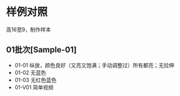 # 样例对照
高16宽9，制作样本

## 01批次[Sample-01]
- 01-01 纵放，颜色良好（又亮又饱满；手动调整过）所有都亮；无拉伸
- 01-02 无蓝色
- 01-03 无红色蓝色
- 01-V01 简单视频